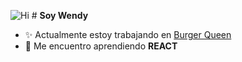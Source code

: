 ![Hi](https://4.bp.blogspot.com/-lDVhzg4ZK3k/WDZw_KA7vBI/AAAAAAALbcg/lDTPKDfZzTYBG0E7p2HdLLu8awCGyhCJQCLcB/s1600/AS000723_00.gif) # **Soy Wendy**

- :sparkles: Actualmente estoy trabajando en [Burger Queen](https://github.com/osiris25/CDMX010-burger-queen-api-client)
- :dizzy: Me encuentro aprendiendo **REACT**


